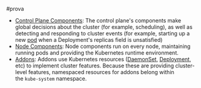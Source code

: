 #prova
- [Control Plane Components](Control%20Plane%20Components.md): The control plane's components make global decisions about the cluster (for example, scheduling), as well as detecting and responding to cluster events (for example, starting up a new [pod](https://kubernetes.io/docs/concepts/workloads/pods/) when a Deployment's replicas field is unsatisfied)
- [Node Components](Node%20Components.md): Node components run on every node, maintaining running pods and providing the Kubernetes runtime environment.
- [Addons](Addons.md): Addons use Kubernetes resources ([DaemonSet](https://kubernetes.io/docs/concepts/workloads/controllers/daemonset), [Deployment](https://kubernetes.io/docs/concepts/workloads/controllers/deployment/), etc) to implement cluster features. Because these are providing cluster-level features, namespaced resources for addons belong within the `kube-system` namespace.